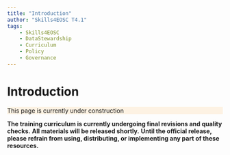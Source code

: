 ```yaml
---
title: "Introduction"
author: "Skills4EOSC T4.1"
tags:
    - Skills4EOSC
    - DataStewardship
    - Curriculum
    - Policy
    - Governance
---
```


# Introduction

<details open markdown style="border-color: #ff9100;">
<summary style="list-style: none; background-color: #ff91001a;">This page is currently under construction</summary>

**The training curriculum is currently undergoing final revisions and quality checks.**
**All materials will be released shortly.**
**Until the official release, please refrain from using, distributing, or implementing any part of these resources.**

</details>

